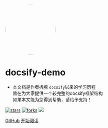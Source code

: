 <img width="160px" style="border-radius: 50%" bor src="style/head_portrait.jpg">

# **docsify-demo**

- 本文档是作者折腾 ```docsify```以来的学习历程<br>旨在为大家提供一个较完整的docsify框架结构<br>如果本文能为您得到帮助，请给予支持！

[![stars](https://badgen.net/github/stars/xwzbupt/AlgorithmNotes?color=4ab8a1)](https://github.com/xwzbupt/AlgorithmNotes)
[![forks](https://badgen.net/github/forks/xwzbupt/AlgorithmNotes?color=4ab8a1)](https://github.com/xwzbupt/AlgorithmNotes)
![](https://img.shields.io/badge/%E6%91%B8%E9%B1%BC-%E7%A8%8B%E5%BA%8F%E5%91%98-green)

[GitHub](https://github.com/xwzbupt/AlgorithmNotes)
[开始阅读](?id=中文文档)

